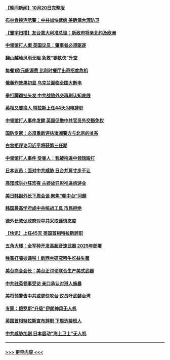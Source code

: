 #### [【晚间新闻】10月20日完整版](../pages/prog202/a103556303.md?t=10211301) 
#### [布林肯接连示警：中共加快武统 美确保台湾防卫](../pages/prog202/a103556298.md?t=10211301) 
#### [【寰宇扫描】友台意大利准总理：新政府将亲北约及欧洲](../pages/prog202/a103556352.md?t=10211301) 
#### [中领馆打人案 英国议员：肇事者必须驱逐](../pages/prog202/a103556186.md?t=10211301) 
#### [翻山越岭风雨无阻 急救“钢铁侠”升空](../pages/prog202/a103556208.md?t=10211301) 
#### [每餐1欧元能源费 比利时餐厅出奇招度危机](../pages/prog202/a103556200.md?t=10211301) 
#### [俄轰炸效果初显 乌克兰面临全国大断电](../pages/prog202/a103556188.md?t=10211301) 
#### [拳打脚踢扯头发 中共战狼外交再刷认知底线](../pages/prog202/a103556192.md?t=10211301) 
#### [英相又要换人 特拉斯上任44天闪电辞职](../pages/prog202/a103556184.md?t=10211301) 
#### [中领馆打人事件发酵 英国促撤中共官员外交豁免权](../pages/prog202/a103556020.md?t=10211301) 
#### [国防专家：必须重新评估澳洲警方与北京的关系](../pages/prog202/a103556051.md?t=10211301) 
#### [白宫拒评论习近平将获第三任期](../pages/prog202/a103556015.md?t=10211301) 
#### [中领馆打人事件 受害人：我被拖进中领馆殴打](../pages/prog202/a103556031.md?t=10211301) 
#### [日本议员：面对中共威胁 日台并肩寸步不让](../pages/prog202/a103556039.md?t=10211301) 
#### [高知城举办狂欢夜 古迹放异彩推进旅游业](../pages/prog202/a103556041.md?t=10211301) 
#### [美日韩副外长下周会谈 聚焦“朝中台”问题](../pages/prog202/a103555997.md?t=10211301) 
#### [韩国最高学府成中共统战工具 市民拒绝](../pages/prog202/a103556027.md?t=10211301) 
#### [德外长敦促政府对中共采取谨慎态度](../pages/prog202/a103556005.md?t=10211301) 
#### [【快讯】上任45天 英国首相特拉斯辞职](../pages/prog202/a103556023.md?t=10211301) 
#### [五角大楼：全军种开发高超音速武器 2025年部署](../pages/prog202/a103555882.md?t=10211301) 
#### [牲畜打嗝拟课税！新西兰研究喂牛吃益生菌](../pages/prog202/a103555856.md?t=10211301) 
#### [美台商会会长：美台正讨论联合生产美式武器](../pages/prog202/a103555855.md?t=10211301) 
#### [中共驻英领事受访 亲口承认对港人施暴](../pages/prog202/a103555838.md?t=10211301) 
#### [美将领警告中共或更快攻台 议员吁武装台湾](../pages/prog202/a103555836.md?t=10211301) 
#### [专家：俄罗斯“升级”伊朗神风无人机](../pages/prog202/a103555746.md?t=10211301) 
#### [英国首相特拉斯宣布辞职 下周选接班人](../pages/prog202/a103555829.md?t=10211301) 
#### [中共威胁加剧 日本启动“海上卫士”无人机](../pages/prog202/a103555737.md?t=10211301) 

----
#### [ >>> 更早内容 <<< ](../indexes/prog202-earlier.md)
